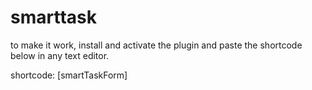 # smarttask
to make it work, install and activate the plugin and paste 
the shortcode below in any text editor.

shortcode:
[smartTaskForm]
